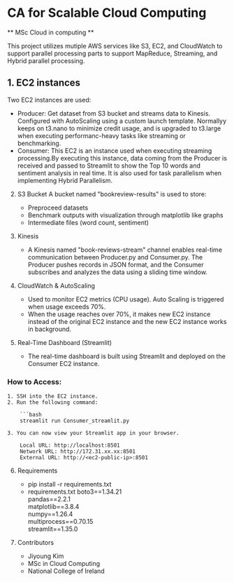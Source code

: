# CA for Scalable Cloud Computing
** MSc Cloud in computing **

This project utilizes mutiple AWS services like S3, EC2, and CloudWatch to support parallel processing parts to support MapReduce, Streaming, and Hybrid parallel processing.

## 1. EC2 instances
Two EC2 instances are used:
   - Producer: Get dataset from S3 bucket and streams data to Kinesis. Configured with AutoScaling using a custom launch template. Normallyy keeps on t3.nano to minimize credit usage, and is upgraded to t3.large when executing performanc-heavy tasks like streaming or benchmarking.
   - Consumer: This EC2 is an instance used when executing streaming processing.By executing this instance, data coming from the Producer is received and passed to Streamlit to show the Top 10 words and sentiment analysis in real time. It is also used for task parallelism when implementing Hybrid Parallelism.
     
2. S3 Bucket
A bucket named "bookreview-results" is used to store:
   - Preproceed datasets
   - Benchmark outputs with visualization through matplotlib like graphs
   - Intermediate files (word count, sentiment)

3. Kinesis
   - A Kinesis named "book-reviews-stream" channel enables real-time communication between Producer.py and Consumer.py. The Producer pushes records in JSON format, and the Consumer subscribes and analyzes the data using a sliding time window.

4. CloudWatch & AutoScaling
   - Used to monitor EC2 metrics (CPU usage). Auto Scaling is triggered when usage exceeds 70%.
   - When the usage reaches over 70%, it makes new EC2 instance instead of the original EC2 instance and the new EC2 instance works in background.

5. Real-Time Dashboard (Streamlit)
   - The real-time dashboard is built using Streamlit and deployed on the Consumer EC2 instance.

### How to Access:
    1. SSH into the EC2 instance.  
    2. Run the following command:

        ```bash
        streamlit run Consumer_streamlit.py
   
    3. You can now view your Streamlit app in your browser.

        Local URL: http://localhost:8501  
        Network URL: http://172.31.xx.xx:8501  
        External URL: http://<ec2-public-ip>:8501

6. Requirements
   - pip install -r requirements.txt
   - requirements.txt
            boto3==1.34.21  
            pandas==2.2.1  
            matplotlib==3.8.4  
            numpy==1.26.4  
            multiprocess==0.70.15  
            streamlit==1.35.0

7. Contributors
   - Jiyoung Kim
   - MSc in Cloud Computing
   - National College of Ireland